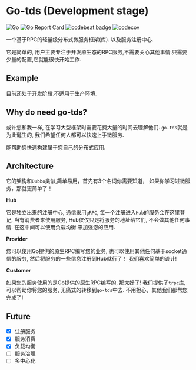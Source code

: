 # Go-tds (Development stage)

![Go](https://github.com/sdttttt/go-tds/workflows/Go/badge.svg)
[![Go Report Card](https://goreportcard.com/badge/github.com/sdttttt/go-tds)](https://goreportcard.com/report/github.com/sdttttt/go-tds)
[![codebeat badge](https://codebeat.co/badges/9040bc68-655c-4d3e-be12-661554bacecf)](https://codebeat.co/projects/github-com-sdttttt-go-tds-master)
[![codecov](https://codecov.io/gh/sdttttt/go-tds/branch/master/graph/badge.svg)](https://codecov.io/gh/sdttttt/go-tds)

一个基于RPC的轻量级分布式微服务框架(库).
以及服务注册中心.

它是简单的, 用户主要专注于开发原生态的RPC服务,不需要关心其他事情.只需要少量的配置,它就能很快开始工作.

## Example

目前还处于开发阶段.不适用于生产环境.

## Why do need go-tds?

或许您和我一样, 在学习大型框架时需要花费大量的时间去理解他们.
`go-tds`就是为此诞生的, 我们希望任何人都可以快速上手微服务.

能帮助您快速构建属于您自己的分布式应用.

## Architecture

它的架构和`Dubbo`类似,简单易用，首先有3个名词你需要知道，
如果你学习过微服务，那就更简单了！

**Hub** 

它是独立出来的注册中心, 通信采用`gRPC`, 
每一个注册进入`Hub`的服务会在这里登记, 当有消费者来使用服务, 
Hub仅仅只是将服务的地址给它们, 不会做其他任何事情. 
在这中间可以使用负载均衡.来加强您的应用.

**Provider** 

您可以使用Go提供的原生RPC编写您的业务,
也可以使用其他任何基于socket通信的服务,
然后将服务的一些信息注册到Hub就行了！
我们喜欢简单的设计!

**Customer**

如果您的服务使用的是Go提供的原生RPC编写的, 那太好了!
我们提供了`trpc`库, 可以帮助你将您的服务,
无痛式的转移到`go-tds`中去.
不用担心，其他我们都帮您完成了!

## Future

- [x] 注册服务
- [x] 服务消费
- [x] 负载均衡
- [ ] 服务治理
- [ ] 多中心化
